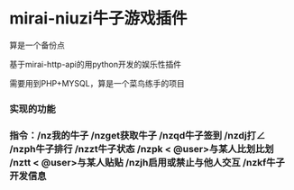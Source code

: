 # mirai-niuzi牛子游戏插件
<p>算是一个备份点</p>
<p>基于mirai-http-api的用python开发的娱乐性插件</p>
<p>需要用到PHP+MYSQL，算是一个菜鸟练手的项目</p>
<p><h3>实现的功能<h3></p>
<p>指令：/nz我的牛子
/nzget获取牛子
/nzqd牛子签到
/nzdj打∠
/nzph牛子排行
/nzzt牛子状态
/nzpk < @user>与某人比划比划
/nztt < @user>与某人贴贴
/nzjh启用或禁止与他人交互
/nzkf牛子开发信息
</p>
